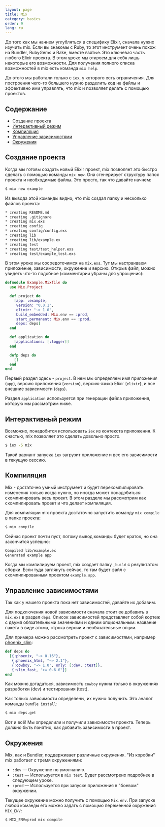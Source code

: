 ```yaml
---
layout: page
title: Mix
category: basics
order: 9
lang: ru
---
```


До того как мы начнем углубляться в специфику Elixir, сначала нужно изучить mix. Если вы знакомы с Ruby, то этот инструмент очень похож на Bundler, RubyGems и Rake, вместе взятые. Это ключевая часть любого Elixir проекта. В этом уроке мы откроем для себя лишь некоторые его возможности. Для получения полного списка возможностей в mix есть команда `mix help`.

До этого мы работали только с `iex`, у которого есть ограничения. Для построения чего-то большего нужно разделить код на файлы и эффективно ими управлять, что mix и позволяет делать с помощью проектов.

## Содержание

- [Создание проекта](#section-1)
- [Интерактивный режим](#section-2)
- [Компиляция](#section-3)
- [Управление зависимостями](#section-4)
- [Окружения](#section-5)

## Создание проекта

Когда мы готовы создать новый Elixir проект, mix позволяет это быстро сделать с помощью команды `mix new`. Она сгенерирует структуру папок проекта и необходимые файлы. Это просто, так что давайте начнем:

```bash
$ mix new example
```

Из вывода этой команды видно, что mix создал папку и несколько файлов проекта:

```bash
* creating README.md
* creating .gitignore
* creating mix.exs
* creating config
* creating config/config.exs
* creating lib
* creating lib/example.ex
* creating test
* creating test/test_helper.exs
* creating test/example_test.exs
```

В этом уроке мы сосредоточимся на `mix.exs`. Тут мы настраиваем приложение, зависимости, окружение и версию. Открыв файл, можно увидеть что-то подобное (комментарии убраны для упрощения):

```elixir
defmodule Example.Mixfile do
  use Mix.Project

  def project do
    [app: :example,
     version: "0.0.1",
     elixir: "~> 1.0",
     build_embedded: Mix.env == :prod,
     start_permanent: Mix.env == :prod,
     deps: deps]
  end

  def application do
    [applications: [:logger]]
  end

  defp deps do
    []
  end
end
```

Первый раздел здесь - `project`. В нем мы определяем имя приложения (`app`), версию приложения (`version`), версию языка Elixir (`elixir`), и все внешние зависимости (`deps`).

Раздел `application` используется при генерации файла приложения, которую мы рассмотрим ниже.

## Интерактивный режим

Возможно, понадобится использовать `iex` из контекста приложения. К счастью, mix позволяет это сделать довольно просто.

```bash
$ iex -S mix
```

Такой вариант запуска `iex` загрузит приложение и все его зависимости в текущую сессию.

## Компиляция

Mix - достаточно умный инструмент и будет перекомпилировать изменения только когда нужно, но иногда может понадобиться скомпилировать весь проект. В этом разделе мы рассмотрим как скомпилировать проект и что делает компиляция.

Для компиляции mix проекта достаточно запустить команду `mix compile` в папке проекта:

```bash
$ mix compile
```

Сейчас проект почти пуст, потому вывод команды будет краток, но она закончится успешно:

```bash
Compiled lib/example.ex
Generated example app
```

Когда мы компилируем проект, mix создает папку `_build` с результатом сборки. Если туда заглянуть сейчас, то там будет файл с скомпилированным проектом `example.app`.

## Управление зависимостями

Так как у нашего проекта пока нет зависимостей, давайте их добавим.

Для подключения новой зависимости сначала стоит ее добавить в `mix.exs` в раздел `deps`. Список зависимостей представляет собой кортеж с двумя обязательными значениями и одним опциональным: название пакета в виде атома, строка версии и необязательные опции.

Для примера можно рассмотреть проект с зависимостями, например [phoenix_slim](https://github.com/doomspork/phoenix_slim):

```elixir
def deps do
  [{:phoenix, "~> 0.16"},
   {:phoenix_html, "~> 2.1"},
   {:cowboy, "~> 1.0", only: [:dev, :test]},
   {:slim_fast, ">= 0.6.0"}]
end
```

Как можно догадаться, зависимость `cowboy` нужна только в окружениях разработки (dev) и тестирования (test).

Как только зависимости определены, их нужно получить. Это аналог команды `bundle install`:

```bash
$ mix deps.get
```

Вот и всё! Мы определили и получили зависимости проекта. Теперь должно быть понятно, как добавить зависимости в проект.

## Окружения

Mix, как и Bundler, поддерживает различные окружения. "Из коробки" mix работает с тремя окружениями:

+ `:dev` — Окружение по умолчанию.
+ `:test` — Используется в `mix test`. Будет рассмотрено подробнее в следующем уроке.
+ `:prod` — Используется при запуске приложения в "боевом" окружении.

Текущее окружение можно получить с помощью `Mix.env`. При запуске любой команды его можно задать с помощью переменной окружения `MIX_ENV`:

```bash
$ MIX_ENV=prod mix compile
```
